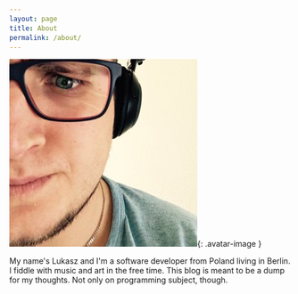 ```yaml
---
layout: page
title: About
permalink: /about/
---
```

![](/assets/images/author.jpg){: .avatar-image }

My name's Lukasz and I'm a software developer from Poland living in Berlin. 
I fiddle with music and art in the free time.
This blog is meant to be a dump for my thoughts. Not only on programming subject, though.